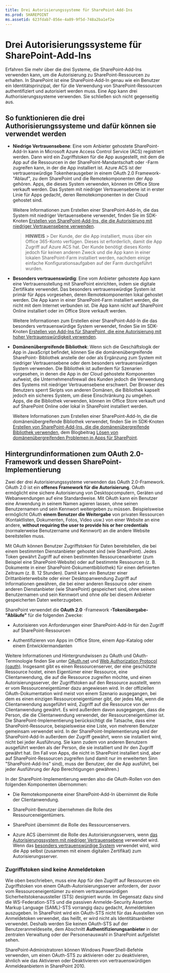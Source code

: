 ```yaml
---
title: Drei Autorisierungssysteme für SharePoint-Add-Ins
ms.prod: SHAREPOINT
ms.assetid: 623fdab7-856e-4a89-9f5d-748a2ba1ef2e
---
```



# Drei Autorisierungssysteme für SharePoint-Add-Ins
Erfahren Sie mehr über die drei Systeme, die SharePoint-Add-Ins verwenden kann, um die Autorisierung zu SharePoint-Ressourcen zu erhalten.
In SharePoint ist eine SharePoint-Add-In genau wie ein Benutzer ein Identitätsprinzipal, der für die Verwendung von SharePoint-Ressourcen authentifiziert und autorisiert werden muss. Eine App kann drei Authorisierungssysteme verwenden. Sie schließen sich nicht gegenseitig aus.
  
    
    


## So funktionieren die drei Authorisierungssysteme und dafür können sie verwendet werden
<a name="UnderstandThreeSystems"> </a>


  
    
    

- **Niedrige Vertrauensebene**: Eine vom Anbieter gehostete SharePoint-Add-In kann in Microsoft Azure Access Control Service (ACS) registriert werden. Dann wird ein Zugriffstoken für die App ausgestellt, mit dem die App auf die Ressourcen in der SharePoint-Mandantschaft oder -Farm zugreifen kann, in der die App installiert ist. Azure ACS ist der vertrauenswürdige Tokenherausgeber in einem OAuth 2.0 Framework-"Ablauf", zu dem SharePoint und die Remotekomponenten der App gehören. Apps, die dieses System verwenden, können im Office Store verkauft werden. Das System mit niedriger Vertrauensebene ist in erster Linie für Apps gedacht, deren Remotekomponenten in der Cloud gehostet sind.
    
    Weitere Informationen zum Erstellen einer SharePoint-Add-In, die das System mit niedriger Vertauensebene verwendet, finden Sie im SDK-Knoten  [Erstellen von SharePoint-Add-Ins, die die Autorisierung mit niedriger Vertrauensebene verwenden](creating-sharepoint-add-ins-that-use-low-trust-authorization.md).
    
    > **HINWEIS**
      > Der Kunde, der die App installiert, muss über ein Office 365-Konto verfügen. Dieses ist erforderlich, damit die App Zugriff auf Azure ACS hat. Der Kunde benötigt dieses Konto jedoch für keinen anderen Zweck und die App kann in einer lokalen SharePoint-Farm installiert werden, nachdem einige einfache Konfigurationsaufgaben auf der Farm durchgeführt wurden. 
- **Besonders vertrauenswürdig**: Eine vom Anbieter gehostete App kann eine Vertrauensstellung mit SharePoint einrichten, indem sie digitale Zertifikate verwendet. Das besonders vertrauenswürdige System ist primär für Apps vorgesehen, deren Remotekomponenten lokal gehostet werden. Die App kann in einer SharePoint-Farm installiert werden, die nicht mit dem Internet verbunden ist. Die App kann nicht auf SharePoint Online installiert oder im Office Store verkauft werden.
    
    Weitere Informationen zum Erstellen einer SharePoint-Add-In die das besonders vertrauenswürdige System verwendet, finden Sie im SDK-Knoten  [Erstellen von Add-Ins für SharePoint, die eine Autorisierung mit hoher Vertrauenswürdigkeit verwenden](creating-sharepoint-add-ins-that-use-high-trust-authorization.md).
    
  
- **Domänenübergreifende Bibliothek**: Wenn sich die Geschäftslogik der App in JavaScript befindet, können Sie die domänenübergreifende SharePoint- Bibliothek anstelle der oder als Ergänzung zum System mit niedriger Vertrauensebene oder dem besonders vertrauenswürdigen System verwenden. Die Bibliothek ist außerdem für Szenarien vorgesehen, in denen die App in der Cloud gehostete Komponenten aufweist, die Unternehmensfirewall des Kunden jedoch die Verwendung des Systems mit niedriger Vertrauensebene erschwert. Der Browser des Benutzers sperrt Skripts von anderen Domänen, die Bibliothek kapselt jedoch ein sicheres System, um diese Einschränkung zu umgehen. Apps, die die Bibliothek verwenden, können im Office Store verkauft und auf SharePoint Online oder lokal in SharePoint installiert werden.
    
    Weitere Informationen zum Erstellen einer SharePoint-Add-In, die die domänenübergreifende Bibliothek verwendet, finden Sie im SDK-Knoten  [Erstellen von SharePoint-Add-Ins, die die domänenübergreifende Bibliothek verwenden](creating-sharepoint-add-ins-that-use-the-cross-domain-library.md), dem Blogbeitrag  [Lösen von domänenübergreifenden Problemen in Apps für SharePoint](http://blogs.msdn.com/b/officeapps/archive/2012/11/29/solving-cross-domain-problems-in-apps-for-sharepoint.aspx).
    
  

## Hintergrundinformationen zum OAuth 2.0-Framework und dessen SharePoint-Implementierung
<a name="UnderstandThreeSystems"> </a>

Zwei der drei Autorisierungssysteme verwenden das OAuth 2.0-Framework. OAuth 2.0 ist ein **offenes Framework für die Autorisierung**. OAuth ermöglicht eine sichere Autorisierung von Desktopcomputern, Geräten und Webanwendungen auf eine Standardweise. Mit OAuth kann ein Benutzer eine Anwendung in seinem Namen agieren lassen, ohne seinen Benutzernamen und sein Kennwort weitergeben zu müssen. Beispielsweise ermöglicht OAuth **einem Benutzer die Weitergabe** von privaten Ressourcen (Kontaktlisten, Dokumenten, Fotos, Video usw.) von einer Website an eine andere, **without requiring the user to provide his or her credentials** (normalerweise Benutzername und Kennwort) an die andere Website bereitstellen muss.
  
    
    
Mit OAuth können Benutzer Zugriffstoken für Daten bereitstellen, die bei einem bestimmten Dienstanbieter gehostet sind (wie SharePoint). Jedes Token gewährt Zugriff auf einen bestimmten Ressourcenanbieter (zum Beispiel eine SharePoint-Website) oder auf bestimmte Ressourcen (z. B. Dokumente in einer SharePoint-Dokumentbibliothek) für einen definierten Zeitraum (z. B. 12 Stunden). Damit kann ein Benutzer einer Drittanbieterwebsite oder einer Desktopanwendung Zugriff auf Informationen gewähren, die bei einer anderen Ressource oder einem anderen Dienstanbieter (wie SharePoint) gespeichert sind, ohne seinen Benutzernamen und sein Kennwort und ohne  *alle*  bei diesem Anbieter gespeicherten Daten weiterzugeben.
  
    
    
SharePoint verwendet die **OAuth 2.0** -Framework **-Tokenübergabe-"Abläufe"** für die folgenden Zwecke:
  
    
    

- Autorisieren von Anforderungen einer SharePoint-Add-In für den Zugriff auf SharePoint-Ressourcen
    
  
- Authentifizieren von Apps im Office Store, einem App-Katalog oder einem Entwicklermandanten
    
  
Weitere Informationen und Hintergrundwissen zu OAuth und OAuth-Terminologie finden Sie unter  [OAuth.net](http://oauth.net/) und [Web Authorization Protocol (oauth)](http://datatracker.ietf.org/doc/active/). Insgesamt gibt es einen Ressourcenserver, der eine geschützte Ressource hostet, einen Eigentümer einer Ressource, eine Clientanwendung, die auf die Ressource zugreifen möchte, und einen Autorisierungsserver, der Zugriffstoken auf den Ressource ausstellt, wenn er vom Ressourceneigentümer dazu angewiesen wird. In der offiziellen OAuth-Dokumentation wird meist von einem Szenario ausgegangen, bei dem es einen einzigen Ressourceneigentümer gibt, der jedes Mal, wenn die Clientanwendung ausgeführt wird, Zugriff auf die Ressource von der Clientanwendung gewährt. Es wird außerdem davon ausgegangen, dass die Person, die die Clientanwendung verwendet, der Ressourceneigentümer ist. Die SharePoint-Implementierung berücksichtigt die Tatsache, dass eine SharePoint-Ressource, beispielsweise eine Liste, von mehreren Benutzer gemeinsam verwendet wird. In der SharePoint-Implementierung wird der SharePoint-Add-In außerdem der Zugriff gewährt, wenn sie installiert wird, nicht bei jeder Ausführung. Sie kann zudem von anderen Benutzern ausgeführt werden als der Person, die sie installiert und ihr den Zugriff gewährt hat. (Im Fall von Apps, die nicht in SharePoint installiert sind, aber auf SharePoint-Ressourcen zugreifen (und damit nur im erweiterten Sinn "SharePoint-Add-Ins" sind), muss der Benutzer, der die App ausführt, bei jeder Ausführung der App Berechtigungen gewähren.)
  
    
    
In der SharePoint-Implementierung werden also die OAuth-Rollen von den folgenden Komponenten übernommen:
  
    
    

- Die Remotekomponente einer SharePoint-Add-In übernimmt die Rolle der Clientanwendung.
    
  
- SharePoint-Benutzer übernehmen die Rolle des Ressourceneigentümers.
    
  
- SharePoint übernimmt die Rolle des Ressourcenservers.
    
  
- Azure ACS übernimmt die Rolle des Autorisierungsservers, wenn  [das Autorisierungssystem mit niedriger Vertrauensebene](creating-sharepoint-add-ins-that-use-low-trust-authorization.md) verwendet wird. Wenn das [besonders vertrauenswürdige System](creating-sharepoint-add-ins-that-use-high-trust-authorization.md) verwendet wird, wird die App selbst (zusammen mit einem digitalen Zertifikat) zum Autorisierungsserver.
    
  

### Zugriffstoken sind keine Anmeldetoken
<a name="FileName_uniquekeyword3"> </a>

Wie oben beschrieben, muss eine App für den Zugriff auf Ressourcen ein Zugriffstoken von einem OAuth-Autorisierungsserver anfordern, der zuvor vom Ressourceneigentümer zu einem vertrauenswürdigen Sicherheitstokenaussteller (STS) designiert wurde. Im Gegensatz dazu sind die WS-Federation-STS und die passiven Anmelde-Security Assertion Markup Language (SAML)-STS vorrangig dazu gedacht, Anmeldetoken auszugeben. In SharePoint wird ein OAuth-STS nicht für das Ausstellen von Anmeldetoken verwendet, das heißt, er wird nicht als Identitätsanbieter verwendet. Deshalb werden Sie keinen OAuth-STS auf der Benutzeranmeldeseite, dem Abschnitt **Authentifizierungsanbieter** in der zentralen Verwaltung oder der Personenauswahl in SharePoint aufgelistet sehen.
  
    
    
SharePoint-Administratoren können Windows PowerShell-Befehle verwenden, um einen OAuth-STS zu aktivieren oder zu deaktivieren, ähnlich wie das Aktivieren oder Deaktivieren von vertrauenswürdigen Anmeldeanbietern in SharePoint 2010. 
  
    
    

